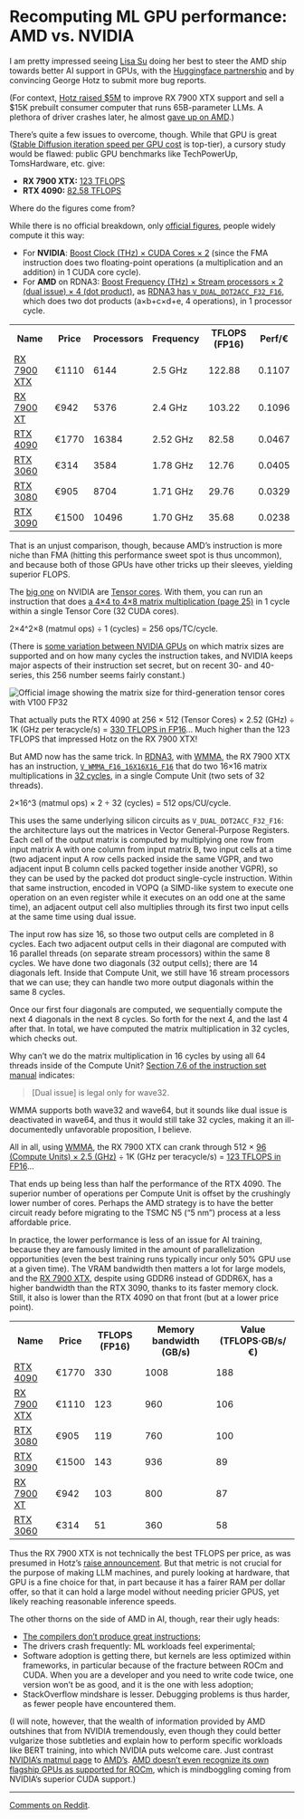 # Recomputing ML GPU performance: AMD vs. NVIDIA

I am pretty impressed seeing [Lisa Su][] doing her best to steer the AMD ship towards
better AI support in GPUs, with the [Huggingface partnership][] and by convincing
George Hotz to submit more bug reports.

(For context, [Hotz raised $5M][] to improve RX 7900 XTX support and sell a $15K
prebuilt consumer computer that runs 65B-parameter LLMs. A plethora of driver
crashes later, he almost [gave up on AMD][].)

There’s quite a few issues to overcome, though.
While that GPU is great
([Stable Diffusion iteration speed per GPU cost][] is top-tier),
a cursory study would be flawed:
public GPU benchmarks like TechPowerUp, TomsHardware, etc. give:

- **RX 7900 XTX:** [123 TFLOPS][RX public perf]
- **RTX 4090:** [82.58 TFLOPS][RTX public perf]

Where do the figures come from?

While there is no official breakdown,
only [official figures][RX 7900 XTX specs], people widely compute it this way:

- For **NVIDIA**:
  [Boost Clock (THz) × CUDA Cores × 2][RTX 4090 specs]
  (since the FMA instruction does two floating-point operations
  (a multiplication and an addition) in 1 CUDA core cycle).
- For **AMD** on RDNA3:
  [Boost Frequency (THz) × Stream processors × 2 (dual issue) × 4 (dot product)][RX 7900 XTX specs],
  as [RDNA3 has `V_DUAL_DOT2ACC_F32_F16`][RDNA3],
  which does two dot products (a×b+c×d+e, 4 operations),
  in 1 processor cycle.

<table>
  <tr><th> Name </th><th> Price </th><th> Processors </th><th> Frequency </th><th> TFLOPS (FP16) </th><th> Perf/€ </th>
  <tr><td> <a href="https://www.amd.com/en/products/graphics/amd-radeon-rx-7900xtx">RX 7900 XTX</a> </td>
      <td> €1110 </td><td>  6144 </td><td>  2.5 GHz </td><td> 122.88 </td><td> 0.1107 </td>
  <tr><td> <a href="https://www.amd.com/en/products/graphics/amd-radeon-rx-7900xt">RX 7900 XT</a> </td>
      <td>  €942 </td><td>  5376 </td><td>  2.4 GHz </td><td> 103.22 </td><td> 0.1096 </td>
  <tr><td> <a href="https://www.nvidia.com/en-us/geforce/graphics-cards/compare/#sectionenhanced_copy_54756033603dff4c2_db18_46bd_9cc1_e7ad0debbbd0">RTX 4090</a> </td>
      <td> €1770 </td><td> 16384 </td><td> 2.52 GHz </td><td>  82.58 </td><td> 0.0467 </td>
  <tr><td> <a href="https://www.nvidia.com/en-us/geforce/graphics-cards/compare/#sectionenhanced_copy_44862952d932bba4_58ad_4ca4_a3d3_84a2295d2b85">RTX 3060</a> </td>
      <td>  €314 </td><td>  3584 </td><td> 1.78 GHz </td><td>  12.76 </td><td> 0.0405 </td>
  <tr><td> <a href="https://www.nvidia.com/en-us/geforce/graphics-cards/compare/#sectionenhanced_copy_44862952d932bba4_58ad_4ca4_a3d3_84a2295d2b85">RTX 3080</a> </td>
      <td>  €905 </td><td>  8704 </td><td> 1.71 GHz </td><td>  29.76 </td><td> 0.0329 </td>
  <tr><td> <a href="https://www.nvidia.com/en-us/geforce/graphics-cards/compare/#sectionenhanced_copy_44862952d932bba4_58ad_4ca4_a3d3_84a2295d2b85">RTX 3090</a> </td>
      <td> €1500 </td><td> 10496 </td><td> 1.70 GHz </td><td>  35.68 </td><td> 0.0238 </td>
</table>

That is an unjust comparison, though, because AMD’s instruction is more niche
than FMA (hitting this performance sweet spot is thus uncommon),
and because both of those GPUs have other tricks up their sleeves,
yielding superior FLOPS.

The [big one][Dettmers] on NVIDIA are [Tensor cores][].
With them, you can run an instruction that does
[a 4×4 to 4×8 matrix multiplication (page 25)][Ampere]
in 1 cycle within a single Tensor Core (32 CUDA cores).

2×4^2×8 (matmul ops) ÷ 1 (cycles) = 256 ops/TC/cycle.

(There is [some variation between NVIDIA GPUs][Ampere blog]
on which matrix sizes are supported and on how many cycles the instruction takes,
and NVIDIA keeps major aspects of their instruction set secret,
but on recent 30- and 40-series, this 256 number seems fairly constant.)

![Official image showing the matrix size for third-generation tensor cores with V100 FP32](https://www.nvidia.com/content/dam/en-zz/Solutions/gtcs22/tensor-cores/hopper-tensor-core-ampere-2c50-t.jpg)

That actually puts the RTX 4090 at
256 × 512 (Tensor Cores) × 2.52 (GHz)
÷ 1K (GHz per teracycle/s) = [330 TFLOPS in FP16][NVIDIA wiki]…
Much higher than the 123 TFLOPS that impressed Hotz on the RX 7900 XTX!

But AMD now has the same trick.
In [RDNA3][], with [WMMA][], the RX 7900 XTX has an instruction,
[`V_WMMA_F16_16X16X16_F16`][RDNA3]
that do two 16×16 matrix multiplications in [32 cycles][AMD cycles],
in a single Compute Unit (two sets of 32 threads).

2×16^3 (matmul ops) × 2 ÷ 32 (cycles) = 512 ops/CU/cycle.

This uses the same underlying silicon circuits as `V_DUAL_DOT2ACC_F32_F16`:
the architecture lays out the matrices in Vector General-Purpose Registers.
Each cell of the output matrix is computed by multiplying
one row from input matrix A with one column from input matrix B,
two input cells at a time
(two adjacent input A row cells packed inside the same VGPR,
and two adjacent input B column cells packed together inside another VGPR),
so they can be used by the packed dot product single-cycle instruction.
Within that same instruction, encoded in VOPQ
(a SIMD-like system to execute one operation
on an even register while it executes on an odd one at the same time),
an adjacent output cell also multiplies through its first two input cells
at the same time using dual issue.

The input row has size 16, so those two output cells are completed in 8 cycles.
Each two adjacent output cells in their diagonal
are computed with 16 parallel threads (on separate stream processors)
within the same 8 cycles.
We have done two diagonals (32 output cells); there are 14 diagonals left.
Inside that Compute Unit, we still have 16 stream processors that we can use;
they can handle two more output diagonals within the same 8 cycles.

Once our first four diagonals are computed,
we sequentially compute the next 4 diagonals in the next 8 cycles.
So forth for the next 4, and the last 4 after that.
In total, we have computed the matrix multiplication
in 32 cycles, which checks out.

Why can’t we do the matrix multiplication in 16 cycles
by using all 64 threads inside of the Compute Unit?
[Section 7.6 of the instruction set manual][RDNA3] indicates:

> [Dual issue] is legal only for wave32.

WMMA supports both wave32 and wave64, but it sounds like dual issue is
deactivated in wave64, and thus it would still take 32 cycles,
making it an ill-documentedly unfavorable proposition, I believe.

All in all, using [WMMA][], the RX 7900 XTX can crank through
512 × [96 (Compute Units) × 2.5 (GHz)][RX 7900 XTX specs]
÷ 1K (GHz per teracycle/s) = [123 TFLOPS in FP16][AMD wiki]…

That ends up being less than half the performance of the RTX 4090.
The superior number of operations per Compute Unit is offset by the
crushingly lower number of cores.
Perhaps the AMD strategy is to have the better circuit ready
before migrating to the TSMC N5 (“5 nm”) process at a less affordable price.

In practice, the lower performance is less of an issue for AI training,
because they are famously limited in the amount of parallelization opportunities
(even the best training runs typically incur only 50% GPU use at a given time).
The VRAM bandwidth then matters a lot for large models,
and the [RX 7900 XTX][RX 7900 XTX specs], despite using GDDR6 instead of GDDR6X,
has a higher bandwidth than the RTX 3090, thanks to its faster memory clock.
Still, it also is lower than the RTX 4090 on that front
(but at a lower price point).

<table>
  <tr><th> Name </th><th> Price </th><th> TFLOPS (FP16) </th><th> Memory bandwidth (GB/s)</th><th> Value (TFLOPS·GB/s/€) </th>
  <tr><td> <a href="https://www.nvidia.com/en-us/geforce/graphics-cards/compare/#sectionenhanced_copy_54756033603dff4c2_db18_46bd_9cc1_e7ad0debbbd0">RTX 4090</a> </td>
      <td> €1770 </td><td> 330 </td><td> 1008 </td><td> 188 </td>
  <tr><td> <a href="https://www.amd.com/en/products/graphics/amd-radeon-rx-7900xtx">RX 7900 XTX</a> </td>
      <td> €1110 </td><td> 123 </td><td> 960 </td><td> 106 </td>
  <tr><td> <a href="https://www.nvidia.com/en-us/geforce/graphics-cards/compare/#sectionenhanced_copy_44862952d932bba4_58ad_4ca4_a3d3_84a2295d2b85">RTX 3080</a> </td>
      <td>  €905 </td><td> 119 </td><td> 760 </td><td> 100 </td>
  <tr><td> <a href="https://www.nvidia.com/en-us/geforce/graphics-cards/compare/#sectionenhanced_copy_44862952d932bba4_58ad_4ca4_a3d3_84a2295d2b85">RTX 3090</a> </td>
      <td> €1500 </td><td> 143 </td><td> 936 </td><td> 89 </td>
  <tr><td> <a href="https://www.amd.com/en/products/graphics/amd-radeon-rx-7900xt">RX 7900 XT</a> </td>
      <td>  €942 </td><td> 103 </td><td> 800 </td><td> 87 </td>
  <tr><td> <a href="https://www.nvidia.com/en-us/geforce/graphics-cards/compare/#sectionenhanced_copy_44862952d932bba4_58ad_4ca4_a3d3_84a2295d2b85">RTX 3060</a> </td>
      <td>  €314 </td><td> 51 </td><td> 360 </td><td> 58 </td>
</table>

Thus the RX 7900 XTX is not technically the best TFLOPS per price,
as was presumed in Hotz’s [raise announcement][Hotz raised $5M].
But that metric is not crucial for the purpose of making LLM machines,
and purely looking at hardware, that GPU is a fine choice for that,
in part because it has a fairer RAM per dollar offer,
so that it can hold a large model without needing pricier GPUS,
yet likely reaching reasonable inference speeds.

The other thorns on the side of AMD in AI, though, rear their ugly heads:
- [The compilers don’t produce great instructions][microbenchmark];
- The drivers crash frequently: ML workloads feel experimental;
- Software adoption is getting there,
  but kernels are less optimized within frameworks,
  in particular because of the fracture between ROCm and CUDA.
  When you are a developer and you need to write code twice,
  one version won’t be as good, and it is the one with less adoption;
- StackOverflow mindshare is lesser. Debugging problems is thus harder,
  as fewer people have encountered them.

(I will note, however, that the wealth of information provided by AMD
outshines that from NVIDIA tremendously,
even though they could better vulgarize those subtleties and
explain how to perform specific workloads like BERT training,
into which NVIDIA puts welcome care.
Just contrast [NVIDIA’s matmul page][NVIDIA GEMM] to [AMD’s][WMMA].
[AMD doesn’t even recognize its own flagship GPUs as supported for ROCm][ROCm support],
which is mindboggling coming from NVIDIA’s superior CUDA support.)

[Lisa Su]: https://twitter.com/LisaSu/status/1669848494637735936
[Huggingface partnership]: https://huggingface.co/blog/huggingface-and-amd
[Hotz raised $5M]: https://geohot.github.io//blog/jekyll/update/2023/05/24/the-tiny-corp-raised-5M.html
[gave up on AMD]: https://github.com/RadeonOpenCompute/ROCm/issues/2198#issuecomment-1574383483
[Stable Diffusion iteration speed per GPU cost]: https://www.tomshardware.com/news/stable-diffusion-gpu-benchmarks
[RX public perf]: https://www.techpowerup.com/gpu-specs/geforce-rtx-4090.c3889
[RTX public perf]: https://www.tomshardware.com/reviews/amd-radeon-rx-7900-xtx-and-xt-review-shooting-for-the-top
[RTX 4090 specs]: https://www.nvidia.com/en-us/geforce/graphics-cards/compare/#sectionenhanced_copy_54756033603dff4c2_db18_46bd_9cc1_e7ad0debbbd0
[RX 7900 XTX specs]: https://www.amd.com/en/products/graphics/amd-radeon-rx-7900xtx
[RDNA3]: https://www.amd.com/system/files/TechDocs/rdna3-shader-instruction-set-architecture-feb-2023_0.pdf
[Dettmers]: https://timdettmers.com/2023/01/30/which-gpu-for-deep-learning/#Will_AMD_GPUs_ROCm_ever_catch_up_with_NVIDIA_GPUs_CUDA
[Tensor Cores]: https://www.nvidia.com/en-us/data-center/tensor-cores/
[Ampere]: https://www.nvidia.com/content/PDF/nvidia-ampere-ga-102-gpu-architecture-whitepaper-v2.pdf
[Ampere blog]: https://developer.nvidia.com/blog/nvidia-ampere-architecture-in-depth/
[NVIDIA wiki]: https://en.wikipedia.org/wiki/GeForce_40_series#Desktop
[WMMA]: https://gpuopen.com/learn/wmma_on_rdna3/
[AMD cycles]: https://github.com/RadeonOpenCompute/amd_matrix_instruction_calculator/blob/339d784e56e55752495192b0781ea162fc32e323/matrix_calculator.py#LL1139C26-L1139C26
[ROCm support]: https://rocm.docs.amd.com/en/latest/release/gpu_os_support.html
[NVIDIA GEMM]: https://docs.nvidia.com/deeplearning/performance/dl-performance-matrix-multiplication/index.html
[AMD wiki]: https://en.wikipedia.org/wiki/RDNA_3#Desktop
[microbenchmark]: https://chipsandcheese.com/2023/01/07/microbenchmarking-amds-rdna-3-graphics-architecture/

---

[Comments on Reddit](https://www.reddit.com/r/espadrine/comments/156bbmj/recomputing_gpu_performance/).

<script type="application/ld+json">
{ "@context": "http://schema.org",
  "@type": "BlogPosting",
  "datePublished": "2023-06-18T21:40:09Z",
  "keywords": "gpu, ml" }
</script>
